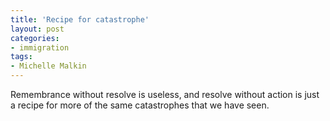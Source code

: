 ```yaml
---
title: 'Recipe for catastrophe'
layout: post
categories:
- immigration
tags:
- Michelle Malkin
---
```


Remembrance without resolve is useless, and resolve without action is just a recipe for more of the same catastrophes that we have seen.